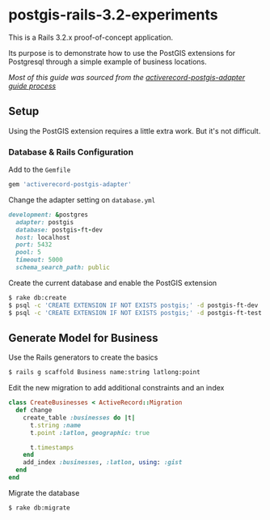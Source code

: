 # postgis-rails-3.2-experiments

This is a Rails 3.2.x proof-of-concept application.

Its purpose is to demonstrate how to use the PostGIS extensions for Postgresql through a simple example of business locations.

*Most of this guide was sourced from the [activerecord-postgis-adapter guide process](https://github.com/rgeo/activerecord-postgis-adapter/blob/2.0-stable/README.md)*


## Setup

Using the PostGIS extension requires a little extra work.  But it's not difficult.


### Database & Rails Configuration

Add to the `Gemfile`
```ruby
gem 'activerecord-postgis-adapter'
```

Change the adapter setting on `database.yml`
```ruby
development: &postgres
  adapter: postgis
  database: postgis-ft-dev
  host: localhost
  port: 5432
  pool: 5
  timeout: 5000
  schema_search_path: public
```

Create the current database and enable the PostGIS extension
```bash
$ rake db:create
$ psql -c 'CREATE EXTENSION IF NOT EXISTS postgis;' -d postgis-ft-dev
$ psql -c 'CREATE EXTENSION IF NOT EXISTS postgis;' -d postgis-ft-test
```

## Generate Model for Business

Use the Rails generators to create the basics
```bash
$ rails g scaffold Business name:string latlong:point
```

Edit the new migration to add additional constraints and an index
```ruby
class CreateBusinesses < ActiveRecord::Migration
  def change
    create_table :businesses do |t|
      t.string :name
      t.point :latlon, geographic: true

      t.timestamps
    end
    add_index :businesses, :latlon, using: :gist
  end
end
```

Migrate the database
```bash
$ rake db:migrate
```

